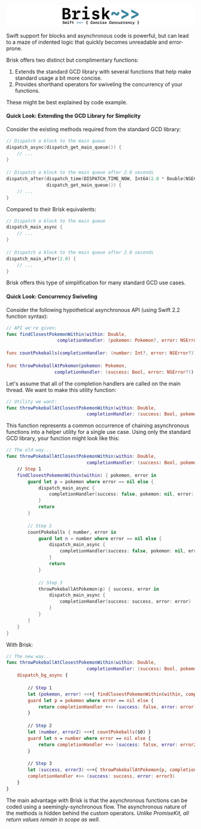 ![Brisk](/Assets/Banner.png)

Swift support for blocks and asynchronous code is powerful, but can lead to a maze of indented logic that
quickly becomes unreadable and error-prone.

Brisk offers two distinct but complimentary functions:

1. Extends the standard GCD library with several functions that help make standard usage a bit more concise.
2. Provides shorthand operators for swiveling the concurrency of your functions.

These might be best explained by code example.

#### Quick Look: Extending the GCD Library for Simplicity ####

Consider the existing methods required from the standard GCD library:

```swift
// Dispatch a block to the main queue
dispatch_async(dispatch_get_main_queue()) {
    // ...
}

// Dispatch a block to the main queue after 2.0 seconds
dispatch_after(dispatch_time(DISPATCH_TIME_NOW, Int64(2.0 * Double(NSEC_PER_SEC))),
               dispatch_get_main_queue()) {
    // ...
}
```

Compared to their Brisk equivalents:

```swift
// Dispatch a block to the main queue
dispatch_main_async {
    // ...
}

// Dispatch a block to the main queue after 2.0 seconds
dispatch_main_after(2.0) {
    // ...
}
```

Brisk offers this type of simplification for many standard GCD use cases.

#### Quick Look: Concurrency Swiveling ####

Consider the following hypothetical asynchronous API (using Swift 2.2 function syntax):

```swift
// API we're given:
func findClosestPokemonWithin(within: Double,
                   completionHandler: (pokemon: Pokemon?, error: NSError?))

func countPokeballs(completionHandler: (number: Int?, error: NSError?))

func throwPokeballAtPokemon(pokemon: Pokemon,
                  completionHandler: (success: Bool, error: NSError?))
```

Let's assume that all of the completion handlers are called on the main thread.  We want to
make this utility function:

```swift
// Utility we want:
func throwPokeballAtClosestPokemonWithin(within: Double,
                              completionHandler: (success: Bool, pokemon: Pokemon?, error: NSError?))
```

This function represents a common occurrence of chaining asynchronous functions into a helper utility for a single use case.
Using only the standard GCD library, your function might look like this:

```swift
// The old way...
func throwPokeballAtClosestPokemonWithin(within: Double,
                              completionHandler: (success: Bool, pokemon: Pokemon?, error: NSError?)) {
    // Step 1
    findClosestPokemonWithin(within) { pokemon, error in
        guard let p = pokemon where error == nil else {
            dispatch_main_async {
                completionHandler(success: false, pokemon: nil, error: error)
            }
            return
        }

        // Step 2
        countPokeballs { number, error in
            guard let n = number where error == nil else {
                dispatch_main_async {
                    completionHandler(success: false, pokemon: nil, error: error)
                }
                return
            }

            // Step 3
            throwPokeballAtPokemon(p) { success, error in
                dispatch_main_async {
                    completionHandler(success: success, error: error)
                }
            }
        }
    }
}
```

With Brisk:

```swift
// The new way...
func throwPokeballAtClosestPokemonWithin(within: Double,
                              completionHandler: (success: Bool, pokemon: Pokemon?, error: NSError?)) {
    dispatch_bg_async {

        // Step 1
        let (pokemon, error) <<+{ findClosestPokemonWithin(within, completionHandler: $0) }
        guard let p = pokemon where error == nil else {
            return completionHandler +>> (success: false, error: error)
        }

        // Step 2
        let (number, error2) <<+{ countPokeballs($0) }
        guard let n = number where error == nil else {
            return completionHandler +>> (success: false, error: error2)
        }

        // Step 3
        let (success, error3) <<+{ throwPokeballAtPokemon(p, completionHandler: $0) }
        completionHandler +>> (success: success, error: error3)
    }
}
```

The main advantage with Brisk is that the asynchronous functions can be coded using a seemingly-synchronous flow.
The asynchronous nature of the methods is hidden behind the custom operators.  *Unlike PromiseKit, all return values
remain in scope as well*.
